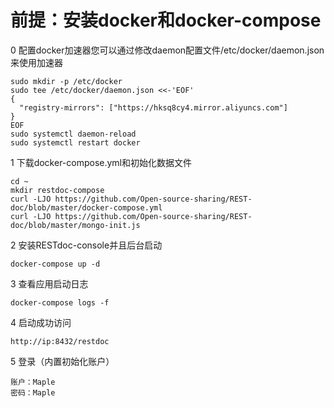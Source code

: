 
# 前提：安装docker和docker-compose

0 配置docker加速器您可以通过修改daemon配置文件/etc/docker/daemon.json来使用加速器
```
sudo mkdir -p /etc/docker
sudo tee /etc/docker/daemon.json <<-'EOF'
{
  "registry-mirrors": ["https://hksq8cy4.mirror.aliyuncs.com"]
}
EOF
sudo systemctl daemon-reload
sudo systemctl restart docker
```


1 下载docker-compose.yml和初始化数据文件
```
cd ~
mkdir restdoc-compose
curl -LJO https://github.com/Open-source-sharing/REST-doc/blob/master/docker-compose.yml
curl -LJO https://github.com/Open-source-sharing/REST-doc/blob/master/mongo-init.js
```

2 安装RESTdoc-console并且后台启动
```
docker-compose up -d
```

3 查看应用启动日志
```
docker-compose logs -f
```

4 启动成功访问
```
http://ip:8432/restdoc
```

5 登录（内置初始化账户）
```
账户：Maple
密码：Maple
```

